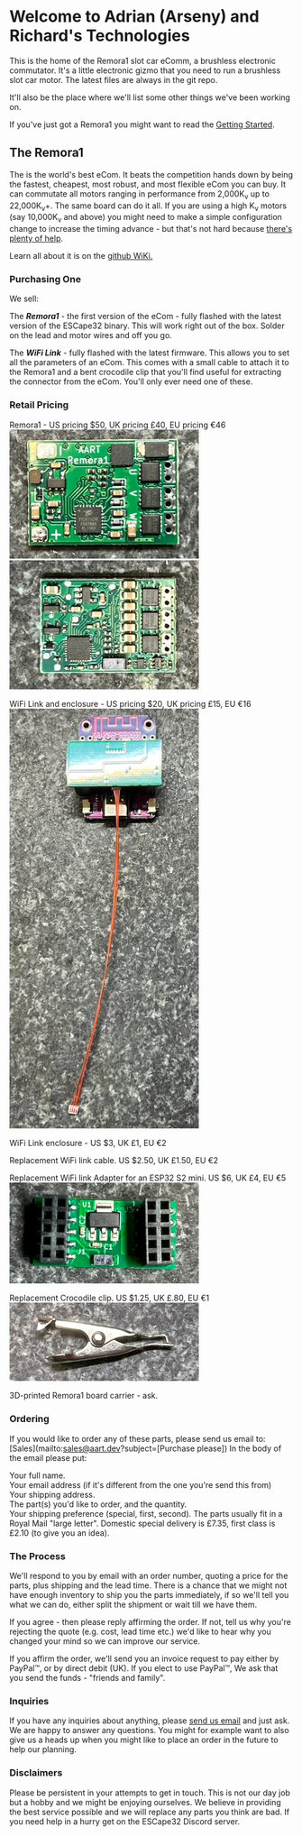 # Welcome to Adrian (Arseny) and Richard's Technologies

This is the home of the Remora1 slot car eComm, a brushless electronic commutator. It's a little electronic gizmo that you need to run a brushless slot car motor. The latest files are always in the git repo.

It'll also be the place where we'll list some other things we've been working on.

If you've just got a Remora1 you might want to read the [Getting Started](https://github.com/adrianblakey/slot-car-ecom/wiki/Getting-Started).

## The Remora1

The is the world's best eCom. It beats the competition hands down by being the fastest, cheapest, most robust, and most flexible eCom you can buy. It can commutate all motors ranging in performance from 2,000K<sub>v</sub> up to 22,000K<sub>v</sub>+. The same board can do it all. If you are using a high K<sub>v</sub> motors (say 10,000K<sub>v</sub> and above) you might need to make a simple configuration change to increase the timing advance - but that's not hard because [there's plenty of help](https://github.com/adrianblakey/slot-car-ecom/wiki/Getting-Started).

Learn all about it is on the [github WiKi.](https://github.com/adrianblakey/slot-car-ecom/wiki)

### Purchasing One 

We sell:  

The ***Remora1*** - the first version of the eCom - fully flashed with the latest version of the ESCape32 binary. This will work right out of the box. Solder on the lead and motor wires and off you go.   

The ***WiFi Link*** - fully flashed with the latest firmware. This allows you to set all the parameters of an eCom. This comes with a small cable to attach it to the Remora1 and a bent crocodile clip that you'll find useful for extracting the connector from the eCom. You'll only ever need one of these.  

### Retail Pricing

Remora1 - US pricing $50, UK pricing £40, EU pricing €46 <img src="/assets/images/remora1-bot.jpg" style="width: 35vw; min-width: 200px;"> <img src="/assets/images/remora1-top.jpg" style="width: 35vw; min-width: 200px;"> 

WiFi Link and enclosure - US pricing $20, UK pricing £15, EU €16 <img src="/assets/images/wifi-link.jpg" style="width: 35vw; min-width: 200px;">

WiFi Link enclosure - US $3, UK £1, EU €2     

Replacement WiFi link cable. US $2.50, UK £1.50, EU €2  

Replacement WiFi link Adapter for an ESP32 S2 mini. US $6, UK £4, EU €5 <img src="/assets/images/aart-adapter.jpg" style="width: 35vw; min-width: 200;"> 

Replacement Crocodile clip. US $1.25, UK £.80, EU €1 <img src="/assets/images/croc.jpg" style="width: 35vw; min-width: 200px;">  

3D-printed Remora1 board carrier - ask.    

### Ordering

If you would like to order any of these parts, please send us email to: [Sales](mailto:sales@aart.dev?subject=[Purchase please]) In the body of the email please put:

  Your full name.   
  Your email address (if it's different from the one you're send this from)    
  Your shipping address.   
  The part(s) you'd like to order, and the quantity.   
  Your shipping preference (special, first, second). The parts usually fit in a Royal Mail "large letter". Domestic special delivery is £7.35, first class is £2.10 (to give you an idea).

### The Process

We'll respond to you by email with an order number, quoting a price for the parts, plus shipping and the lead time. There is a chance that we might not have enough inventory to ship you the parts immediately, if so we'll tell you what we can do, either split the shipment or wait till we have them.

If you agree - then please reply affirming the order. If not, tell us why you're rejecting the quote (e.g. cost, lead time etc.) we'd like to hear why you changed your mind so we can improve our service.

If you affirm the order, we'll send you an invoice request to pay either by PayPal™, or by direct debit (UK). If you elect to use PayPal™, We ask that you send the funds - "friends and family". 

### Inquiries

If you have any inquiries about anything, please [send us email](mailto:sales@aart.dev?subject=[Inquiry]) and just ask. We are happy to answer any questions. You might for example want to also give us a heads up when you might like to place an order in the future to help our planning.

### Disclaimers

Please be persistent in your attempts to get in touch. This is not our day job but a hobby and we might be enjoying ourselves. We believe in providing the best service possible and we will replace any parts you think are bad. If you need help in a hurry get on the ESCape32 Discord server.
